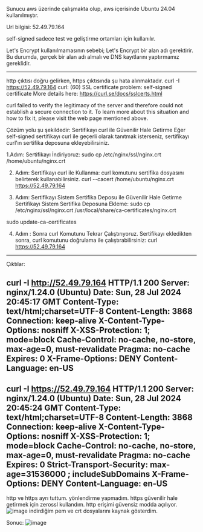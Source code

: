 Sunucu aws üzerinde çalışmakta olup, aws içerisinde Ubuntu 24.04 kullanılmıştır.

Url bilgisi: 52.49.79.164

self-signed sadece test ve geliştirme ortamları için kullanılır.

Let's Encrypt kullanılmamasının sebebi; Let's Encrypt bir alan adı gerektirir. Bu durumda, gerçek bir alan adı almalı ve DNS kayıtlarını yaptırmamız gereklidir.

--------------------------------------------------------------------------
http çıktısı doğru gelirken, https çıktısında şu hata alınmaktadır.
curl -I https://52.49.79.164
curl: (60) SSL certificate problem: self-signed certificate
More details here: https://curl.se/docs/sslcerts.html

curl failed to verify the legitimacy of the server and therefore could not
establish a secure connection to it. To learn more about this situation and
how to fix it, please visit the web page mentioned above.

Çözüm yolu şu şekildedir:
Sertifikayı curl ile Güvenilir Hale Getirme
Eğer self-signed sertifikayı curl ile geçerli olarak tanıtmak isterseniz, sertifikayı curl'ın sertifika deposuna ekleyebilirsiniz.

1.Adım: Sertifikayı İndiriyoruz:
sudo cp /etc/nginx/ssl/nginx.crt /home/ubuntu/nginx.crt

2. Adım: Sertifikayı curl ile Kullanma:
curl komutunu sertifika dosyasını belirterek kullanabilirsiniz.
curl --cacert /home/ubuntu/nginx.crt https://52.49.79.164

3. Adım:  Sertifikayı Sistem Sertifika Deposu ile Güvenilir Hale Getirme
Sertifikayı Sistem Sertifika Deposuna Ekleme:
sudo cp /etc/nginx/ssl/nginx.crt /usr/local/share/ca-certificates/nginx.crt

sudo update-ca-certificates

4. Adım : Sonra curl Komutunu Tekrar Çalıştırıyoruz.
Sertifikayı ekledikten sonra, curl komutunu doğrulama ile çalıştırabilirsiniz:
curl https://52.49.79.164
--------------------------------------------------------------------------
Çıktılar: 

curl -I http://52.49.79.164
HTTP/1.1 200 
Server: nginx/1.24.0 (Ubuntu)
Date: Sun, 28 Jul 2024 20:45:17 GMT
Content-Type: text/html;charset=UTF-8
Content-Length: 3868
Connection: keep-alive
X-Content-Type-Options: nosniff
X-XSS-Protection: 1; mode=block
Cache-Control: no-cache, no-store, max-age=0, must-revalidate
Pragma: no-cache
Expires: 0
X-Frame-Options: DENY
Content-Language: en-US
--------------------------------------------------------------------------
curl -I https://52.49.79.164
HTTP/1.1 200 
Server: nginx/1.24.0 (Ubuntu)
Date: Sun, 28 Jul 2024 20:45:24 GMT
Content-Type: text/html;charset=UTF-8
Content-Length: 3868
Connection: keep-alive
X-Content-Type-Options: nosniff
X-XSS-Protection: 1; mode=block
Cache-Control: no-cache, no-store, max-age=0, must-revalidate
Pragma: no-cache
Expires: 0
Strict-Transport-Security: max-age=31536000 ; includeSubDomains
X-Frame-Options: DENY
Content-Language: en-US
---------------------------------------------------------------------------
http ve https ayrı tuttum. yönlendirme yapmadım. https güvenilir hale getirmek için zerossl kullandım. http erişimi güvensiz modda açılıyor.
![image](https://github.com/user-attachments/assets/03d501a2-607d-4d79-bbff-601c9e7b6262)
indirdiğim pem ve crt dosyalarını kaynak gösterdim.

Sonuc:
![image](https://github.com/user-attachments/assets/4048b18a-5c61-4703-b94f-e2a65238ba85)




